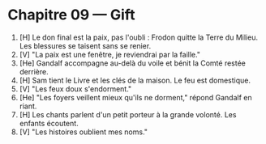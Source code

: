 # Chapitre 09 — Gift

1. [H] Le don final est la paix, pas l'oubli : Frodon quitte la Terre du Milieu. Les blessures se taisent sans se renier.
2. [V] "La paix est une fenêtre, je reviendrai par la faille."
3. [He] Gandalf accompagne au-delà du voile et bénit la Comté restée derrière.
4. [H] Sam tient le Livre et les clés de la maison. Le feu est domestique.
5. [V] "Les feux doux s'endorment."
6. [He] "Les foyers veillent mieux qu'ils ne dorment," répond Gandalf en riant.
7. [H] Les chants parlent d'un petit porteur à la grande volonté. Les enfants écoutent.
8. [V] "Les histoires oublient mes noms."
